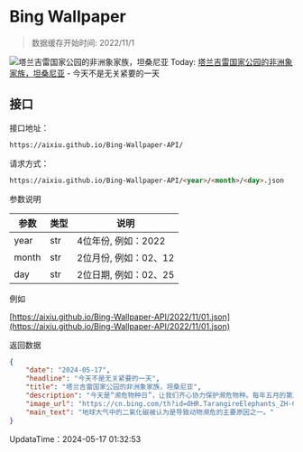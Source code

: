 # Bing Wallpaper

> 数据缓存开始时间: 2022/11/1

![塔兰吉雷国家公园的非洲象家族，坦桑尼亚](https://cn.bing.com/th?id=OHR.TarangireElephants_ZH-CN5447385839_1920x1080.webp)
Today: [塔兰吉雷国家公园的非洲象家族，坦桑尼亚](https://cn.bing.com/th?id=OHR.TarangireElephants_ZH-CN5447385839_1920x1080.webp) - 今天不是无关紧要的一天

## 接口

接口地址：

```html
https://aixiu.github.io/Bing-Wallpaper-API/
```

请求方式：

```html
https://aixiu.github.io/Bing-Wallpaper-API/<year>/<month>/<day>.json
```

参数说明

| 参数 | 类型 | 说明 |
| - | - | - |
| year | str | 4位年份, 例如：2022 |
| month | str | 2位月份, 例如：02、12 |
| day | str | 2位日期, 例如：02、25 |

例如

[https://aixiu.github.io/Bing-Wallpaper-API/2022/11/01.json](https://aixiu.github.io/Bing-Wallpaper-API/2022/11/01.json)

返回数据

```json
{
    "date": "2024-05-17",
    "headline": "今天不是无关紧要的一天",
    "title": "塔兰吉雷国家公园的非洲象家族，坦桑尼亚",
    "description": "今天是“濒危物种日”，让我们齐心协力保护濒危物种。每年五月的第三个星期五，我们都会密切关注动物和植物。濒危物种联盟于2006年创立了这个活动，旨在为拯救濒危物种而努力。目前，濒临灭绝的物种已超过44,000种。世界上最濒危的动物包括爪哇犀牛、黑犀牛、山地大猩猩和玳瑁。",
    "image_url": "https://cn.bing.com/th?id=OHR.TarangireElephants_ZH-CN5447385839_1920x1080.webp",
    "main_text": "地球大气中的二氧化碳被认为是导致动物濒危的主要原因之一。"
}
```

UpdataTime：2024-05-17 01:32:53
